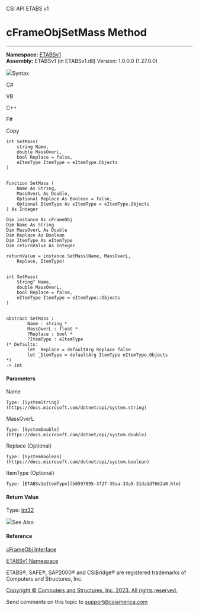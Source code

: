 ﻿

CSI API ETABS v1

# cFrameObjSetMass Method  
  
---  
  
**Namespace:** [ETABSv1](2780f1b8-2033-5289-2298-1cdb2a7508d9.htm)  
**Assembly:** ETABSv1 (in ETABSv1.dll) Version: 1.0.0.0 (1.27.0.0)

![](../icons/SectionExpanded.png)Syntax

C#

VB

C++

F#

Copy

    
    
    int SetMass(
    	string Name,
    	double MassOverL,
    	bool Replace = false,
    	eItemType ItemType = eItemType.Objects
    )
    
    
    Function SetMass ( 
    	Name As String,
    	MassOverL As Double,
    	Optional Replace As Boolean = false,
    	Optional ItemType As eItemType = eItemType.Objects
    ) As Integer
    
    Dim instance As cFrameObj
    Dim Name As String
    Dim MassOverL As Double
    Dim Replace As Boolean
    Dim ItemType As eItemType
    Dim returnValue As Integer
    
    returnValue = instance.SetMass(Name, MassOverL, 
    	Replace, ItemType)
    
    
    int SetMass(
    	String^ Name, 
    	double MassOverL, 
    	bool Replace = false, 
    	eItemType ItemType = eItemType::Objects
    )
    
    
    abstract SetMass : 
            Name : string * 
            MassOverL : float * 
            ?Replace : bool * 
            ?ItemType : eItemType 
    (* Defaults:
            let _Replace = defaultArg Replace false
            let _ItemType = defaultArg ItemType eItemType.Objects
    *)
    -> int 
    

#### Parameters

Name

    Type: [SystemString](https://docs.microsoft.com/dotnet/api/system.string)  

MassOverL

    Type: [SystemDouble](https://docs.microsoft.com/dotnet/api/system.double)  

Replace (Optional)

    Type: [SystemBoolean](https://docs.microsoft.com/dotnet/api/system.boolean)  

ItemType (Optional)

    Type: [ETABSv1eItemType](b6597895-3f27-39aa-33a5-31da1d7662a0.htm)  

#### Return Value

Type: [Int32](https://docs.microsoft.com/dotnet/api/system.int32)

![](../icons/SectionExpanded.png)See Also

#### Reference

[cFrameObj Interface](d5342667-2977-9fdc-9769-e4e2becc0803.htm)

[ETABSv1 Namespace](2780f1b8-2033-5289-2298-1cdb2a7508d9.htm)

ETABS®, SAFE®, SAP2000® and CSiBridge® are registered trademarks of Computers
and Structures, Inc.  

[Copyright © Computers and Structures, Inc. 2023. All rights
reserved.](http://www.csiamerica.com)

Send comments on this topic to
[support@csiamerica.com](mailto:support%40csiamerica.com?Subject=CSI%20API%20ETABS%20v1)

